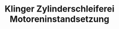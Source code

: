 ---
title: "Klinger Zylinderschleiferei Motoreninstandsetzung"
url: /wittenberg/klinger-zylinderschleiferei-motoreninstandsetzung/
shop: Autowerkstatt
---